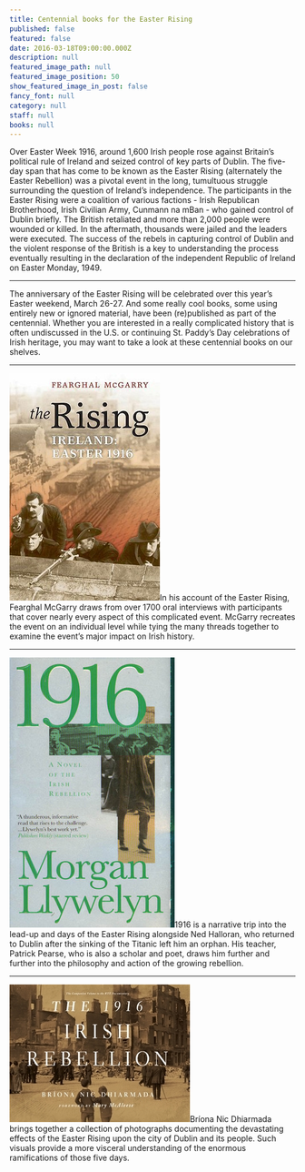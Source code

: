 ```yaml
---
title: Centennial books for the Easter Rising
published: false
featured: false
date: 2016-03-18T09:00:00.000Z
description: null
featured_image_path: null
featured_image_position: 50
show_featured_image_in_post: false
fancy_font: null
category: null
staff: null
books: null
---
```



Over Easter Week 1916, around 1,600 Irish people rose against Britain’s political rule of Ireland and seized control of key parts of Dublin. The five-day span that has come to be known as the Easter Rising (alternately the Easter Rebellion) was a pivotal event in the long, tumultuous struggle surrounding the question of Ireland’s independence. The participants in the Easter Rising were a coalition of various factions - Irish Republican Brotherhood, Irish Civilian Army, Cunmann na mBan - who gained control of Dublin briefly. The British retaliated and more than 2,000 people were wounded or killed. In the aftermath, thousands were jailed and the leaders were executed. The success of the rebels in capturing control of Dublin and the violent response of the British is a key to understanding the process eventually resulting in the declaration of the independent Republic of Ireland on Easter Monday, 1949.

---

The anniversary of the Easter Rising will be celebrated over this year’s Easter weekend, March 26-27. And some really cool books, some using entirely new or ignored material, have been (re)published as part of the centennial. Whether you are interested in a really complicated history that is often undiscussed in the U.S. or continuing St. Paddy’s Day celebrations of Irish heritage, you may want to take a look at these centennial books on our shelves.

---

![](/uploads/versions/rising-mcgarry---x----265-400x---.jpg)In his account of the Easter Rising, Fearghal McGarry draws from over 1700 oral interviews with participants that cover nearly every aspect of this complicated event. McGarry recreates the event on an individual level while tying the many threads together to examine the event’s major impact on Irish history.

---

![](/uploads/versions/llwelyn-cover---x----291-475x---.jpg)1916 is a narrative trip into the lead-up and days of the Easter Rising alongside Ned Halloran, who returned to Dublin after the sinking of the Titanic left him an orphan. His teacher, Patrick Pearse, who is also a scholar and poet, draws him further and further into the philosophy and action of the growing rebellion.

---

![](/uploads/versions/1916-irish-rebellion---x----318-242x---.jpg)Br&iacute;ona Nic Dhiarmada brings together a collection of photographs documenting the devastating effects of the Easter Rising upon the city of Dublin and its people. Such visuals provide a more visceral understanding of the enormous ramifications of those five days.

&nbsp;